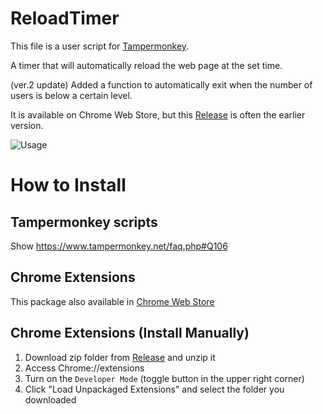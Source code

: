 # ReloadTimer
This file is a user script for [Tampermonkey](https://www.tampermonkey.net/).

A timer that will automatically reload the web page at the set time.

(ver.2 update) Added a function to automatically exit when the number of users is below a certain level.

It is available on Chrome Web Store, but this [Release](https://github.com/Asalato/ReloadTimer/releases) is often the earlier version.

![Usage](https://user-images.githubusercontent.com/35593328/102624480-6b35a400-4187-11eb-9d73-8dcc229fd2b6.png)


# How to Install
## Tampermonkey scripts
Show https://www.tampermonkey.net/faq.php#Q106

## Chrome Extensions
This package also available in [Chrome Web Store](https://chrome.google.com/webstore/detail/meet-auto-logout/mjhmmkedkgjeedidofmmkfkklhehajmm?hl=ja&authuser=0)

## Chrome Extensions (Install Manually)
1. Download zip folder from [Release](https://github.com/Asalato/ReloadTimer/releases) and unzip it
1. Access Chrome://extensions
1. Turn on the `Developer Mode` (toggle button in the upper right corner)
1. Click "Load Unpackaged Extensions" and select the folder you downloaded
